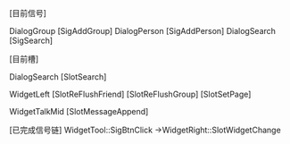 [目前信号]

DialogGroup             [SigAddGroup]
DialogPerson            [SigAddPerson]
DialogSearch            [SigSearch]


[目前槽]

DialogSearch            [SlotSearch]

WidgetLeft              [SlotReFlushFriend]
                        [SlotReFlushGroup]
                        [SlotSetPage]

WidgetTalkMid           [SlotMessageAppend]


[已完成信号链]
WidgetTool::SigBtnClick     ->WidgetRight::SlotWidgetChange